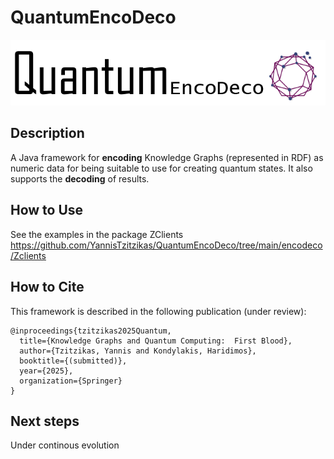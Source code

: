 # QuantumEncoDeco

![QuantumEncoDeco.](quantumEncoDeco.png)

## Description
A Java framework for __encoding__ Knowledge Graphs (represented in RDF) as numeric data for being suitable to use for creating quantum states. It also supports the __decoding__ of results.

## How to Use
See the examples in the package ZClients https://github.com/YannisTzitzikas/QuantumEncoDeco/tree/main/encodeco/Zclients

## How to Cite
This framework is described in the following publication (under review):
```
@inproceedings{tzitzikas2025Quantum,
  title={Knowledge Graphs and Quantum Computing:  First Blood},
  author={Tzitzikas, Yannis and Kondylakis, Haridimos},
  booktitle={(submitted)},
  year={2025},
  organization={Springer}
}
```

## Next steps
Under continous evolution


